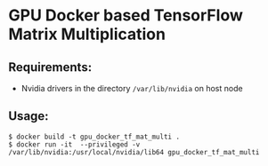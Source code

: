 # GPU Docker based TensorFlow Matrix Multiplication

## Requirements:
* Nvidia drivers in the directory `/var/lib/nvidia` on host node

## Usage:
```
$ docker build -t gpu_docker_tf_mat_multi .
$ docker run -it  --privileged -v /var/lib/nvidia:/usr/local/nvidia/lib64 gpu_docker_tf_mat_multi
```


